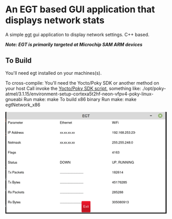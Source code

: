 # An EGT based GUI application that displays network stats

A simple [egt](http://github.com/linux4sam/egt) gui application to display network settings. C++ based.

***Note: EGT is primarily targeted at Microchip SAM ARM devices***

## To Build
You'll need egt installed on your machines(s).

To cross-compile:
    You'll need the Yocto/Poky SDK or another method on your host
    Call invoke the [Yocto/Poky SDK script](http://docs.yoctoproject.org/sdk-manual/working-projects.html#makefile-based-projects), something like:
        ./opt/poky-atmel/3.1.15/environment-setup-cortexa5t2hf-neon-vfpv4-poky-linux-gnueabi
    Run make:
        make
To build x86 binary
    Run make:
        make egtNetwork_x86

![Screenshot](/screenshot/image1.png)